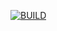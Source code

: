 [![BUILD](https://github.com/MZO9400/CCompanyClient/actions/workflows/build.yaml/badge.svg?branch=master&event=push)](https://github.com/MZO9400/CCompanyClient/actions/workflows/build.yaml)

